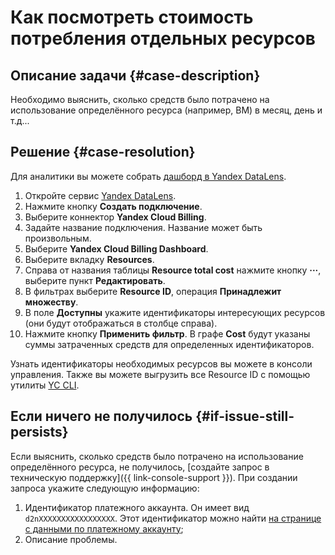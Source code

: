 # Как посмотреть стоимость потребления отдельных ресурсов


## Описание задачи {#case-description}

Необходимо выяснить, сколько средств было потрачено на использование определённого ресурса (например, ВМ) в месяц, день и т.д...

## Решение {#case-resolution}

Для аналитики вы можете собрать [дашборд в Yandex DataLens](../../../billing/operations/dashboard.md).

1. Откройте сервис [Yandex DataLens](https://datalens.yandex.ru/connections).
2. Нажмите кнопку **Создать подключение**.
3. Выберите коннектор **Yandex Cloud Billing**.
4. Задайте название подключения. Название может быть произвольным.
5. Выберите **Yandex Cloud Billing Dashboard**.
6. Выберите вкладку **Resources**.
7. Справа от названия таблицы **Resource total cost** нажмите кнопку **···**, выберите пункт **Редактировать**.
8. В фильтрах выберите **Resource ID**, операция **Принадлежит множеству**.
9. В поле **Доступны** укажите идентификаторы интересующих ресурсов (они будут отображаться в столбце справа).
10. Нажмите кнопку **Применить фильтр**. В графе **Cost** будут указаны суммы затраченных средств для определенных идентификаторов.

Узнать идентификаторы необходимых ресурсов вы можете в консоли управления. Также вы можете выгрузить все Resource ID с помощью утилиты [YC CLI](../../../cli/quickstart.md).


## Если ничего не получилось {#if-issue-still-persists}

Если выяснить, сколько средств было потрачено на использование определённого ресурса, не получилось, [создайте запрос в техническую поддержку]({{ link-console-support }}).
При создании запроса укажите следующую информацию:

1. Идентификатор платежного аккаунта.
 Он имеет вид `d2nXXXXXXXXXXXXXXXXX`. Этот идентификатор можно найти [на странице с данными по платежному аккаунту](https://console.cloud.yandex.ru/billing/accounts);
2. Описание проблемы.
